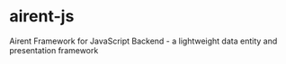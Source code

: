 # airent-js
Airent Framework for JavaScript Backend - a lightweight data entity and presentation framework
